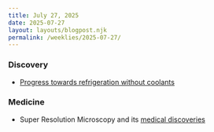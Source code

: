 ```yaml
---
title: July 27, 2025
date: 2025-07-27
layout: layouts/blogpost.njk
permalink: /weeklies/2025-07-27/
---
```


### Discovery
* <span meta="2025-07-20T22:58"></span> [Progress towards refrigeration without coolants](https://news.samsung.com/global/interview-staying-cool-without-refrigerants-how-samsung-is-pioneering-next-generation-peltier-cooling)

### Medicine
* <span meta="2025-07-21T13:33"></span> Super Resolution Microscopy and its [medical discoveries](https://knowablemagazine.org/content/article/technology/2025/super-resolution-microscopes-reveal-new-details-cells)
